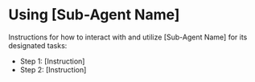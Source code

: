 # Using [Sub-Agent Name]

Instructions for how to interact with and utilize [Sub-Agent Name] for its designated tasks:

- Step 1: [Instruction]
- Step 2: [Instruction]
